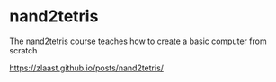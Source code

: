 # nand2tetris
 The nand2tetris course teaches how to create a basic computer from scratch

https://zlaast.github.io/posts/nand2tetris/
